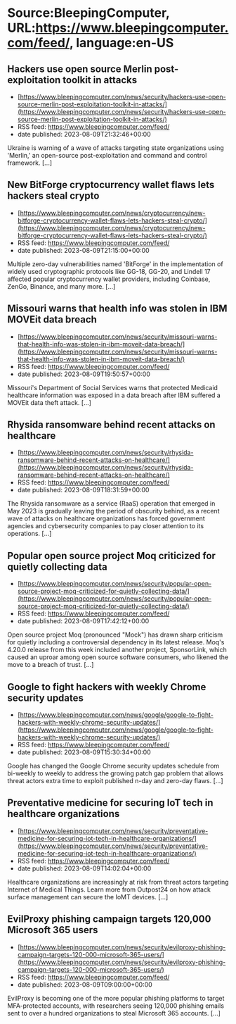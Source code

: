 # Source:BleepingComputer, URL:https://www.bleepingcomputer.com/feed/, language:en-US

## Hackers use open source Merlin post-exploitation toolkit in attacks
 - [https://www.bleepingcomputer.com/news/security/hackers-use-open-source-merlin-post-exploitation-toolkit-in-attacks/](https://www.bleepingcomputer.com/news/security/hackers-use-open-source-merlin-post-exploitation-toolkit-in-attacks/)
 - RSS feed: https://www.bleepingcomputer.com/feed/
 - date published: 2023-08-09T21:32:46+00:00

Ukraine is warning of a wave of attacks targeting state organizations using 'Merlin,' an open-source post-exploitation and command and control framework. [...]

## New BitForge cryptocurrency wallet flaws lets hackers steal crypto
 - [https://www.bleepingcomputer.com/news/cryptocurrency/new-bitforge-cryptocurrency-wallet-flaws-lets-hackers-steal-crypto/](https://www.bleepingcomputer.com/news/cryptocurrency/new-bitforge-cryptocurrency-wallet-flaws-lets-hackers-steal-crypto/)
 - RSS feed: https://www.bleepingcomputer.com/feed/
 - date published: 2023-08-09T21:15:00+00:00

Multiple zero-day vulnerabilities named 'BitForge' in the implementation of widely used cryptographic protocols like GG-18, GG-20, and Lindell 17 affected popular cryptocurrency wallet providers, including Coinbase, ZenGo, Binance, and many more. [...]

## Missouri warns that health info was stolen in IBM MOVEit data breach
 - [https://www.bleepingcomputer.com/news/security/missouri-warns-that-health-info-was-stolen-in-ibm-moveit-data-breach/](https://www.bleepingcomputer.com/news/security/missouri-warns-that-health-info-was-stolen-in-ibm-moveit-data-breach/)
 - RSS feed: https://www.bleepingcomputer.com/feed/
 - date published: 2023-08-09T19:50:57+00:00

Missouri's Department of Social Services warns that protected Medicaid healthcare information was exposed in a data breach after IBM suffered a MOVEit data theft attack. [...]

## Rhysida ransomware behind recent attacks on healthcare
 - [https://www.bleepingcomputer.com/news/security/rhysida-ransomware-behind-recent-attacks-on-healthcare/](https://www.bleepingcomputer.com/news/security/rhysida-ransomware-behind-recent-attacks-on-healthcare/)
 - RSS feed: https://www.bleepingcomputer.com/feed/
 - date published: 2023-08-09T18:31:59+00:00

The Rhysida ransomware as a service (RaaS) operation that emerged in May 2023 is gradually leaving the period of obscurity behind, as a recent wave of attacks on healthcare organizations has forced government agencies and cybersecurity companies to pay closer attention to its operations. [...]

## Popular open source project Moq criticized for quietly collecting data
 - [https://www.bleepingcomputer.com/news/security/popular-open-source-project-moq-criticized-for-quietly-collecting-data/](https://www.bleepingcomputer.com/news/security/popular-open-source-project-moq-criticized-for-quietly-collecting-data/)
 - RSS feed: https://www.bleepingcomputer.com/feed/
 - date published: 2023-08-09T17:42:12+00:00

Open source project Moq (pronounced "Mock") has drawn sharp criticism for quietly including a controversial dependency in its latest release. Moq's 4.20.0 release from this week included another project, SponsorLink, which caused an uproar among open source software consumers, who likened the move to a breach of trust. [...]

## Google to fight hackers with weekly Chrome security updates
 - [https://www.bleepingcomputer.com/news/google/google-to-fight-hackers-with-weekly-chrome-security-updates/](https://www.bleepingcomputer.com/news/google/google-to-fight-hackers-with-weekly-chrome-security-updates/)
 - RSS feed: https://www.bleepingcomputer.com/feed/
 - date published: 2023-08-09T15:30:34+00:00

Google has changed the Google Chrome security updates schedule from bi-weekly to weekly to address the growing patch gap problem that allows threat actors extra time to exploit published n-day and zero-day flaws. [...]

## Preventative medicine for securing IoT tech in healthcare organizations
 - [https://www.bleepingcomputer.com/news/security/preventative-medicine-for-securing-iot-tech-in-healthcare-organizations/](https://www.bleepingcomputer.com/news/security/preventative-medicine-for-securing-iot-tech-in-healthcare-organizations/)
 - RSS feed: https://www.bleepingcomputer.com/feed/
 - date published: 2023-08-09T14:02:04+00:00

Healthcare organizations are increasingly at risk from threat actors targeting Internet of Medical Things. Learn more from Outpost24 on how attack surface management can secure the IoMT devices. [...]

## EvilProxy phishing campaign targets 120,000 Microsoft 365 users
 - [https://www.bleepingcomputer.com/news/security/evilproxy-phishing-campaign-targets-120-000-microsoft-365-users/](https://www.bleepingcomputer.com/news/security/evilproxy-phishing-campaign-targets-120-000-microsoft-365-users/)
 - RSS feed: https://www.bleepingcomputer.com/feed/
 - date published: 2023-08-09T09:00:00+00:00

EvilProxy is becoming one of the more popular phishing platforms to target MFA-protected accounts, with researchers seeing 120,000 phishing emails sent to over a hundred organizations to steal Microsoft 365 accounts. [...]

